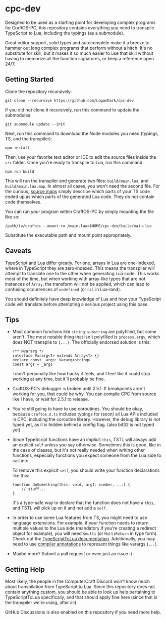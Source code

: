 # cpc-dev

Designed to be used as a starting point for developing complex programs for
CraftOS-PC, this repository contains everything you need to transpile TypeScript
to Lua, including the typings (as a submodule).

Great editor support, solid types and autocomplete make it a breeze to hammer
out long complex programs that perform without a hitch. It's no substitute for
skill, but it makes it so much easier to use that skill without having to
memorize all the function signatures, or keep a reference open 24/7.

## Getting Started

Clone the repository recursively:

    git clone --recursive https://github.com/LoganDark/cpc-dev

If you did not clone it recursively, run this command to update the submodules:

    git submodule update --init

Next, run this command to download the Node modules you need (typings, TS, and
the transpiler):

    npm install

Then, use your favorite text editor or IDE to edit the source files inside the
`src` folder. Once you're ready to transpile to Lua, run this command:

    npm run build

This will run the transpiler and generate two files: `build/main.lua`, and
`build/main.lua.map`. In almost all cases, you won't need the second file. For
the curious, [source maps](https://en.wikipedia.org/wiki/Minification_(programming)#Source_mapping)
simply describe which parts of your TS code ended up as which parts of the
generated Lua code. They do not contain code themselves.

You can run your program within CraftOS-PC by simply mounting the file like so:

    /path/to/craftos --mount-ro /main.lua=$HOME/cpc-dev/build/main.lua

Substitute the executable path and mount point appropriately.

## Caveats

TypeScript and Lua differ greatly. For one, arrays in Lua are one-indexed, where
in TypeScript they are zero-indexed. This means the transpiler will attempt to
translate one to the other when generating Lua code. This works most of the
time, but when working with array-like types that are not instances of `Array`,
the transform will not be applied, which can lead to confusing occurrences of
`undefined` (or `nil` in Lua-land).

You should definitely have deep knowledge of Lua and how your TypeScript code
will translate before attempting a serious project using this base.

## Tips

- Most common functions like `string.substring` are polyfilled, but some aren't.
  The most notable thing that isn't polyfilled is `process.argv`, which does NOT
  transpile to `{...}`. The officially endorsed solution is this:
  
      /** @vararg */
      interface Vararg<T> extends Array<T> {}
      declare const _args: Vararg<string>
      const args = _args
  
  I don't personally like how hacky it feels, and I feel like it could stop
  working at any time, but it'll probably be fine.

- CraftOS-PC's debugger is broken until 2.5.1. If breakpoints aren't working for
  you, that could be why. You can compile CPC from source like I have, or wait
  for 2.5.1 to release.

- You're still going to have to use coroutines. You should be okay, because
  `craftos.d.ts` includes typings for (soon) all Lua APIs included in CPC,
  including the coroutine library. However, the debug library is not typed yet,
  as it is hidden behind a config flag. (also bit32 is not typed yet)

- Since TypeScript functions have an implicit `this`, TSTL will always add an
  explicit `self` unless you say otherwise. Sometimes this is good, like in the
  case of classes, but it's not really needed when writing other functions,
  especially functions you expect someone from the Lua side to call into.
  
  To remove this explicit `self`, you should write your function declarations
  like this:
  
      function doSomething(this: void, arg1: number, ...) {
          // stuff...
      }
  
  It's a type-safe way to declare that the function does not have a `this`, and
  TSTL will pick up on it and not add a `self`.

- In order to use some Lua features from TS, you might need to use language
  extensions. For example, if your function needs to return multiple values to
  the Lua side (mandatory if you're creating a redirect object for example), you
  will need `$multi` (or `MultiReturn` in type form). Check out the
  [TypeScriptToLua documentation](
  https://typescripttolua.github.io/docs/advanced/language-extensions).
  Additionally, you may need to use [compiler annotations](
  https://typescripttolua.github.io/docs/advanced/compiler-annotations) to
  represent things like varargs (`...`).

- Maybe more? Submit a pull request or even just an issue :)

## Getting Help

Most likely, the people in the ComputerCraft Discord won't know much about
transpilation from TypeScript to Lua. Since this repository does not contain
anything custom, you should be able to look up help pertaining to
TypeScriptToLua specifically, and that should apply fine here (since that is the
transpiler we're using, after all).

GitHub Discussions is also enabled on this repository if you need more help.
